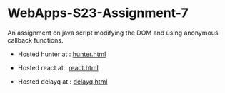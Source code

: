 # WebApps-S23-Assignment-7

An assignment on java script modifying the DOM and using anonymous callback functions.

 - Hosted hunter at : [hunter.html](https://44-563-web-apps-s23.github.io/44563-webapps-s23-assignment7-Jagadishgollapalli/hunter.html)



 - Hosted react at : [react.html](https://44-563-web-apps-s23.github.io/44563-webapps-s23-assignment7-Jagadishgollapalli/react.html)


 - Hosted delayq at : [delayq.html](https://44-563-web-apps-s23.github.io/44563-webapps-s23-assignment7-Jagadishgollapalli/delayq.html)